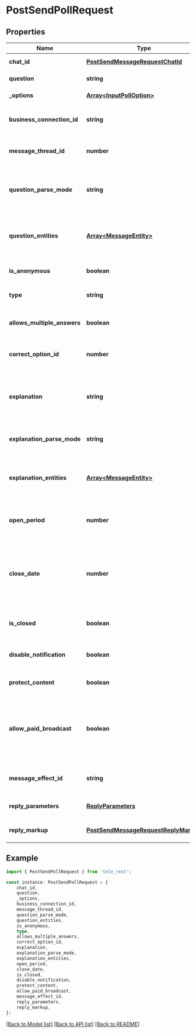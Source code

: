 # PostSendPollRequest


## Properties

Name | Type | Description | Notes
------------ | ------------- | ------------- | -------------
**chat_id** | [**PostSendMessageRequestChatId**](PostSendMessageRequestChatId.md) |  | [default to undefined]
**question** | **string** | Poll question, 1-300 characters | [default to undefined]
**_options** | [**Array&lt;InputPollOption&gt;**](InputPollOption.md) | A JSON-serialized list of 2-10 answer options | [default to undefined]
**business_connection_id** | **string** | Unique identifier of the business connection on behalf of which the message will be sent | [optional] [default to undefined]
**message_thread_id** | **number** | Unique identifier for the target message thread (topic) of the forum; for forum supergroups only | [optional] [default to undefined]
**question_parse_mode** | **string** | Mode for parsing entities in the question. See [formatting options](https://core.telegram.org/bots/api/#formatting-options) for more details. Currently, only custom emoji entities are allowed | [optional] [default to undefined]
**question_entities** | [**Array&lt;MessageEntity&gt;**](MessageEntity.md) | A JSON-serialized list of special entities that appear in the poll question. It can be specified instead of *question\\_parse\\_mode* | [optional] [default to undefined]
**is_anonymous** | **boolean** | *True*, if the poll needs to be anonymous, defaults to *True* | [optional] [default to undefined]
**type** | **string** | Poll type, “quiz” or “regular”, defaults to “regular” | [optional] [default to undefined]
**allows_multiple_answers** | **boolean** | *True*, if the poll allows multiple answers, ignored for polls in quiz mode, defaults to *False* | [optional] [default to undefined]
**correct_option_id** | **number** | 0-based identifier of the correct answer option, required for polls in quiz mode | [optional] [default to undefined]
**explanation** | **string** | Text that is shown when a user chooses an incorrect answer or taps on the lamp icon in a quiz-style poll, 0-200 characters with at most 2 line feeds after entities parsing | [optional] [default to undefined]
**explanation_parse_mode** | **string** | Mode for parsing entities in the explanation. See [formatting options](https://core.telegram.org/bots/api/#formatting-options) for more details. | [optional] [default to undefined]
**explanation_entities** | [**Array&lt;MessageEntity&gt;**](MessageEntity.md) | A JSON-serialized list of special entities that appear in the poll explanation. It can be specified instead of *explanation\\_parse\\_mode* | [optional] [default to undefined]
**open_period** | **number** | Amount of time in seconds the poll will be active after creation, 5-600. Can\&#39;t be used together with *close\\_date*. | [optional] [default to undefined]
**close_date** | **number** | Point in time (Unix timestamp) when the poll will be automatically closed. Must be at least 5 and no more than 600 seconds in the future. Can\&#39;t be used together with *open\\_period*. | [optional] [default to undefined]
**is_closed** | **boolean** | Pass *True* if the poll needs to be immediately closed. This can be useful for poll preview. | [optional] [default to undefined]
**disable_notification** | **boolean** | Sends the message [silently](https://telegram.org/blog/channels-2-0#silent-messages). Users will receive a notification with no sound. | [optional] [default to undefined]
**protect_content** | **boolean** | Protects the contents of the sent message from forwarding and saving | [optional] [default to undefined]
**allow_paid_broadcast** | **boolean** | Pass *True* to allow up to 1000 messages per second, ignoring [broadcasting limits](https://core.telegram.org/bots/faq#how-can-i-message-all-of-my-bot-39s-subscribers-at-once) for a fee of 0.1 Telegram Stars per message. The relevant Stars will be withdrawn from the bot\&#39;s balance | [optional] [default to undefined]
**message_effect_id** | **string** | Unique identifier of the message effect to be added to the message; for private chats only | [optional] [default to undefined]
**reply_parameters** | [**ReplyParameters**](ReplyParameters.md) |  | [optional] [default to undefined]
**reply_markup** | [**PostSendMessageRequestReplyMarkup**](PostSendMessageRequestReplyMarkup.md) |  | [optional] [default to undefined]

## Example

```typescript
import { PostSendPollRequest } from 'tele_rest';

const instance: PostSendPollRequest = {
    chat_id,
    question,
    _options,
    business_connection_id,
    message_thread_id,
    question_parse_mode,
    question_entities,
    is_anonymous,
    type,
    allows_multiple_answers,
    correct_option_id,
    explanation,
    explanation_parse_mode,
    explanation_entities,
    open_period,
    close_date,
    is_closed,
    disable_notification,
    protect_content,
    allow_paid_broadcast,
    message_effect_id,
    reply_parameters,
    reply_markup,
};
```

[[Back to Model list]](../README.md#documentation-for-models) [[Back to API list]](../README.md#documentation-for-api-endpoints) [[Back to README]](../README.md)
